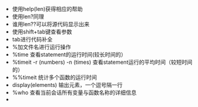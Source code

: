  - 使用help(len)获得相应的帮助
 - 使用len?同理
 - 谁用len??可以将源代码显示出来
 - 使用shift+tab键查看参数
 - tab进行代码补全
 - %加文件名进行运行操作
 - %time 查看statement的运行时间(较长时间的）
 - %timeit -r (numbers) -n (times) 查看statement运行的平均时间（较短时间的）
 - %%timeit 统计多个函数的运行时间
 - display(elements) 输出元素，一个逗号隔一行
 - %who 查看当前会话所有变量与函数名称的详细信息
 - 

<!--stackedit_data:
eyJoaXN0b3J5IjpbLTE1Mzg2NjUxNDAsLTg2Mzc2MDcyMCwtMT
U5NzMwNTc3LDEwNzkwMTkyNjddfQ==
-->